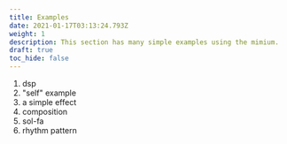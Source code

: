 ```yaml
---
title: Examples
date: 2021-01-17T03:13:24.793Z
weight: 1
description: This section has many simple examples using the mimium.
draft: true
toc_hide: false
---
```

1. dsp
  1. "self" example
  1. a simple effect
1. composition
  1. sol-fa
  1. rhythm pattern
